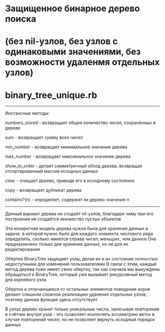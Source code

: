 # Защищенное бинарное дерево поиска
# (без nil-узлов, без узлов с одинаковыми значениями, без возможности удаленмя отдельных узлов)
# binary_tree_unique.rb

* * *
Инстансные методы:

numbers_stored - возвращает общее количество чисел, сохранённых в дереве

sum            - возвращает сумму всех чисел

min_number     - возвращает минимальное значение дерева

max_number     - возвращает максимальное значение дерева

show_in_order  - делает симметричный обход дерева, возвращая отсортированный массив исходных данных

clear          - очищает дерево, приводя его к исходному состоянию

copy           - возвращает дубликат дерева

contains?(n)   - определяет, содержит ли дерево значение n
* * *

Данный вариант дерева не создаёт nil-узлов, благодаря чему при его построении не создаётся множество пустых объектов

Эта конкретная модель дерева нужна была для хранения данных в задаче, в которой нужно было для каждого элемента числового ряда определить, сколько имеется справа чисел, меньших, чем данное
Оно предназначено только для хранения данных, но не для их редактирования

Обёртка BinaryTree защищает узлы, делая их и их состояния полностью недоступными для изменения пользователями
В связи с этим, каждый метод дерева тоже имеет свою обертку, так как сначала мы вынуждены обращаться к BinaryTree, который уже вызывает рекурсивный метод для корневого узла

Обертка и отличающееся от остальных элементов поведение корня делают слишком сложной реализацию удаления отдельных узлов, поэтому данная функция здесь отсутствует

В узлах дерево хранит только уникальные числа, записывая повторения в счётчик внутри узла - это позволяет исключить ассиметрию веток в случае повторений чисел, но не позволяет вернуть исходный порядок данных
